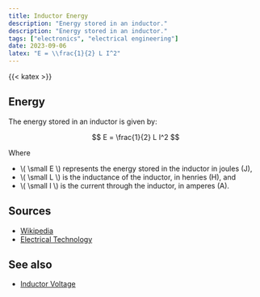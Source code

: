 ```yaml
---
title: Inductor Energy
description: "Energy stored in an inductor."
description: "Energy stored in an inductor."
tags: ["electronics", "electrical engineering"]
date: 2023-09-06
latex: "E = \\frac{1}{2} L I^2"
---
```


{{< katex >}}


## Energy
The energy stored in an inductor is given by:

$$ E = \frac{1}{2} L I^2 $$

Where

- \\( \small E \\) represents the energy stored in the inductor in joules (J),
- \\( \small L \\) is the inductance of the inductor, in henries (H), and
- \\( \small I \\) is the current through the inductor, in amperes (A).


## Sources

- [Wikipedia](https://en.wikipedia.org/wiki/Inductor)
- [Electrical Technology](https://www.electricaltechnology.org/2020/10/inductor-inductance-formula-equations.html)

## See also

- [Inductor Voltage](/formulas/inductor-voltage)
